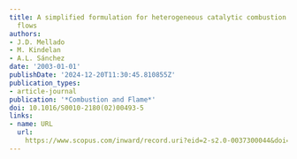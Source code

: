 ```yaml
---
title: A simplified formulation for heterogeneous catalytic combustion in stagnation-point
  flows
authors:
- J.D. Mellado
- M. Kindelan
- A.L. Sánchez
date: '2003-01-01'
publishDate: '2024-12-20T11:30:45.810855Z'
publication_types:
- article-journal
publication: '*Combustion and Flame*'
doi: 10.1016/S0010-2180(02)00493-5
links:
- name: URL
  url: 
    https://www.scopus.com/inward/record.uri?eid=2-s2.0-0037300044&doi=10.1016%2fS0010-2180%2802%2900493-5&partnerID=40&md5=8dc472f683ef2eb872f01d06bfc6e01a
---
```

